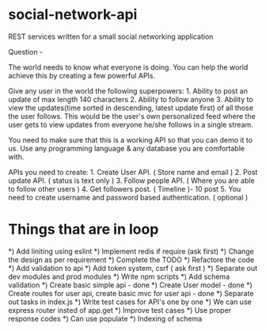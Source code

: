 # social-network-api
REST services written for a small social networking application

Question -

The world needs to know what everyone is doing. You can help the world achieve this by creating a few powerful APIs.

Give any user in the world the following superpowers:
      1. Ability to post an update of max length 140 characters
      2. Ability to follow anyone
      3. Ability to view the updates(time sorted in descending, latest update first) of all those the user follows. This would be the user's own personalized feed where the user gets to view updates from everyone he/she follows in a single stream.

 You need to make sure that this is a working API so that you can demo it to us.  Use any programming language & any database you are comfortable with.

 APIs you need to create:
    1. Create User API. ( Store name and email )
    2. Post update API. ( status is text only )
    3. Follow people API.  ( Where you are able to follow other users )
    4. Get followers post. ( Timeline )- 10 post
    5. You need to create username and password based authentication.  ( optional )


# Things that are in loop
*) Add liniting using eslint
*) Implement redis if require (ask first)
*) Change the design as per requirement
*) Complete the TODO
*) Refactore the code
*) Add validation to api
*) Add token system, csrf ( ask first )
*) Separate out dev modules and prod modules
*) Write npm scripts
*) Add schema validation
*) Create basic simple api - done
*) Create User model - done
*) Create routes for user api, create basic mvc for user api - done
*) Separate out tasks in index.js
*) Write test cases for API's one by one
*) We can use express router insted of app.get
*) Improve test cases
*) Use proper response codes
*) Can use populate
*) Indexing of schema


